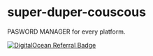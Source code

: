 # super-duper-couscous

PASWORD MANAGER for every platform.

[![DigitalOcean Referral Badge](https://web-platforms.sfo2.cdn.digitaloceanspaces.com/WWW/Badge%201.svg)](https://www.digitalocean.com/?refcode=40c3257fac47&utm_campaign=Referral_Invite&utm_medium=Referral_Program&utm_source=badge)
